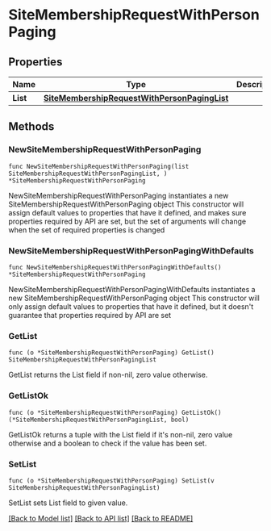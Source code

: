 # SiteMembershipRequestWithPersonPaging

## Properties

Name | Type | Description | Notes
------------ | ------------- | ------------- | -------------
**List** | [**SiteMembershipRequestWithPersonPagingList**](SiteMembershipRequestWithPersonPagingList.md) |  | 

## Methods

### NewSiteMembershipRequestWithPersonPaging

`func NewSiteMembershipRequestWithPersonPaging(list SiteMembershipRequestWithPersonPagingList, ) *SiteMembershipRequestWithPersonPaging`

NewSiteMembershipRequestWithPersonPaging instantiates a new SiteMembershipRequestWithPersonPaging object
This constructor will assign default values to properties that have it defined,
and makes sure properties required by API are set, but the set of arguments
will change when the set of required properties is changed

### NewSiteMembershipRequestWithPersonPagingWithDefaults

`func NewSiteMembershipRequestWithPersonPagingWithDefaults() *SiteMembershipRequestWithPersonPaging`

NewSiteMembershipRequestWithPersonPagingWithDefaults instantiates a new SiteMembershipRequestWithPersonPaging object
This constructor will only assign default values to properties that have it defined,
but it doesn't guarantee that properties required by API are set

### GetList

`func (o *SiteMembershipRequestWithPersonPaging) GetList() SiteMembershipRequestWithPersonPagingList`

GetList returns the List field if non-nil, zero value otherwise.

### GetListOk

`func (o *SiteMembershipRequestWithPersonPaging) GetListOk() (*SiteMembershipRequestWithPersonPagingList, bool)`

GetListOk returns a tuple with the List field if it's non-nil, zero value otherwise
and a boolean to check if the value has been set.

### SetList

`func (o *SiteMembershipRequestWithPersonPaging) SetList(v SiteMembershipRequestWithPersonPagingList)`

SetList sets List field to given value.



[[Back to Model list]](../README.md#documentation-for-models) [[Back to API list]](../README.md#documentation-for-api-endpoints) [[Back to README]](../README.md)


